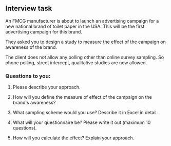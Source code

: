 ## Interview task

An FMCG manufacturer is about to launch an advertising campaign for a new national brand of toilet paper in the USA. This will be the first advertising campaign for this brand.

They asked you to design a study to measure the effect of the campaign on awareness of the brand.

The client does not allow any polling other than online survey sampling. So phone polling, street intercept, qualitative studies are now allowed.

### Questions to you:

1. Please describe your approach.

2. How will you define the measure of effect of the campaign on the brand's awareness?

2. What sampling scheme would you use? Describe it in Excel in detail.

3. What will your questionnaire be? Please write it out (maximum 10 questions).

4. How will you calculate the effect? Explain your approach.
